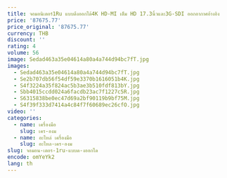 ```yaml
---
title: จอมอนิเตอร์1Ru แบบดึงออกได้4K HD-MI เต็ม HD 17.3นิ้วและ3G-SDI ออกอากาศอ้างอิง
price: '87675.77'
price_original: '87675.77'
currency: THB
discount: ''
rating: 4
volume: 56
image: Sedad463a35e04614a80a4a744d94bc7fT.jpg
images:
  - Sedad463a35e04614a80a4a744d94bc7fT.jpg
  - Se2b707db56f54df59e3370b1616051b4K.jpg
  - S4f3224a35f824ac5b3ae3b510fdf813bY.jpg
  - Sbb4015ccdd024a6facdb23ac7f1227c5R.jpg
  - S6315838be0ec47d69a2bf90119b9bf75M.jpg
  - S4f39f333d7414a4c84f7f60689ec26cfO.jpg
video: ''
categories:
  - name: เครื่องมือ
    slug: เคร-องม
  - name: อะไหล่ เครื่องมือ
    slug: อะไหล-เคร-องม
slug: จอมอน-เตอร-1ru-แบบด-งออกได
encode: omYeYk2
lang: th
---
```

  